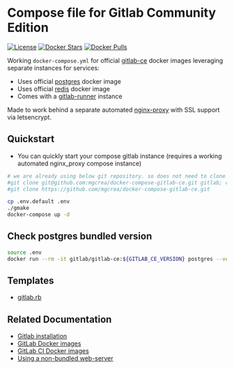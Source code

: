 # Compose file for Gitlab Community Edition

[![License](https://img.shields.io/github/license/mgcrea/docker-compose-gitlab-ce.svg?style=flat)](https://tldrlegal.com/license/mit-license)
[![Docker Stars](https://img.shields.io/docker/stars/gitlab/gitlab-ce.svg)](https://registry.hub.docker.com/u/gitlab/gitlab-ce/)
[![Docker Pulls](https://img.shields.io/docker/pulls/gitlab/gitlab-ce.svg)](https://registry.hub.docker.com/u/gitlab/gitlab-ce/)

Working `docker-compose.yml` for official [gitlab-ce](https://hub.docker.com/r/gitlab/gitlab-ce) docker images leveraging separate instances for services:

- Uses official [postgres](https://hub.docker.com/_/postgres/) docker image
- Uses official [redis](https://hub.docker.com/_/redis/) docker image
- Comes with a [gitlab-runner](https://hub.docker.com/r/gitlab/gitlab-runner/) instance

Made to work behind a separate automated [nginx-proxy](https://github.com/jwilder/nginx-proxy) with SSL support via letsencrypt.


## Quickstart

- You can quickly start your compose gitlab instance (requires a working automated nginx_proxy compose instance)

```bash
# we are already using below git repository. so does not need to clone this
#git clone git@github.com:mgcrea/docker-compose-gitlab-ce.git gitlab; cd $_
#git clone https://github.com/mgcrea/docker-compose-gitlab-ce.git

cp .env.default .env
./gmake
docker-compose up -d
```


## Check postgres bundled version

```bash
source .env
docker run --rm -it gitlab/gitlab-ce:${GITLAB_CE_VERSION} postgres --version
```

## Templates

- [gitlab.rb](https://gitlab.com/gitlab-org/omnibus-gitlab/blob/master/files/gitlab-config-template/gitlab.rb.template)

## Related Documentation

- [Gitlab installation](https://docs.gitlab.com/ce/install/docker.html)
- [GitLab Docker images](https://docs.gitlab.com/omnibus/docker/)
- [GitLab CI Docker images](https://docs.gitlab.com/ce/ci/docker/using_docker_images.html)
- [Using a non-bundled web-server](https://docs.gitlab.com/omnibus/settings/nginx.html#using-a-non-bundled-web-server)

